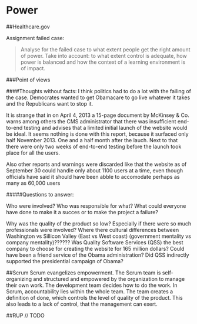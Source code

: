 # Power

##Healthcare.gov

Assignment failed case: 
>Analyse for the failed case to what extent people get the right amount of power. Take into account: to what extent control is adequate, how power is balanced and how the context of a learning environment is of impact. 

###Point of views

####Thoughts without facts:
I think politics had to do a lot with the failing of the case. Democrates wanted to get Obamacare to go live whatever it takes and the Republicans want to stop it. 

It is strange that in on April 4, 2013 a 15-page document by McKinsey & Co. warns among others the CMS administrator that there was insufficient end-to-end testing and advises that a limited initial launch of the website would be ideal. It seems nothing is done with this report, because it surfaced only half November 2013. One and a half month after the lauch. Next to that there were only two weeks of end-to-end testing before the launch took place for all the users.

Also other reports and warnings were discarded like that the website as of September 30 could handle only about 1100 users at a time, even though officials have said it should have been abble to accomodate perhaps as many as 60,000 users 

#####Questions to answer:

Who were involved?
Who was responsible for what?
What could everyone have done to make it a succes or to make the project a failure?

Why was the quality of the product so low? Especially if there were so much professionals were involved?
Where there cultural differences between Washington vs Sillicon Valley (East vs West coast) (government mentality vs company mentality)??????
Was Quality Software Services (QSS) the best company to choose for creating the website for 165 million dollars? Could have been a friend service of the Obama administration?
Did QSS indirectly supported the presidential campaign of Obama?

##Scrum
Scrum evangelizes empowerment.
The Scrum team is self-organizing and structured and empowered by the organization to manage their  own work.
The development team decides how to do the work.
In Scrum, accountability lies within the whole team.
The team creates a definition of done, which controls the level of quality of the product.
This also leads to a lack of control, that the management can exert.

##RUP
// TODO
